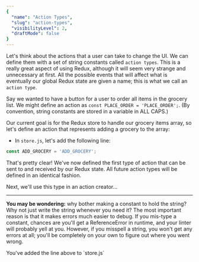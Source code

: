 ```yaml
---
{
  "name": "Action Types",
  "slug": "action-types",
  "visibilityLevel": 2,
  "draftMode": false
}
---
```

Let's think about the actions that a user can take to change the UI. We can define them with a set of string constants called `action types`. This is a really great aspect of using Redux, although it will seem very strange and unnecessary at first. All the possible events that will affect what is eventually our global Redux state are given a name; this is what we call an `action type`.

Say we wanted to have a button for a user to order all items in the grocery list. We might define an action as `const PLACE_ORDER = 'PLACE_ORDER';`. (By convention, string constants are stored in a variable in ALL CAPS.)

Our current goal is for the Redux store to handle our grocery items array, so let's define an action that represents adding a grocery to the array:

* In `store.js`, let's add the following line:

```js
const ADD_GROCERY = 'ADD_GROCERY';
```

That's pretty clear! We've now defined the first type of action that can be sent to and received by our Redux state. All future action types will be defined in an identical fashion. 

Next, we'll use this type in an action creator...

<hr/>

**You may be wondering:** why bother making a constant to hold the string? Why not just write the string whenever you need it? The most important reason is that it makes errors much easier to debug. If you mis-type a constant, chances are you'll get a ReferenceError in runtime, and your linter will probably yell at you. However, if you misspell a string, you won't get any errors at all; you'll be completely on your own to figure out where you went wrong.

<guide>
You've added the line above to `store.js`
</guide>